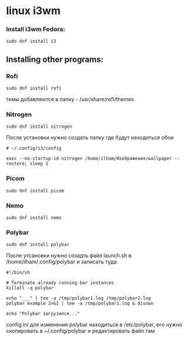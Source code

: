 # linux i3wm

### Install i3wm Fedora:

```
sudo dnf install i3
```

## Installing other programs:

### Rofi

```
sudo dnf install rofi
```
темы добавляются в папку - /usr/share/rofi/themes

### Nitrogen

```
sudo dnf install nitrogen
```
После установки нужно создать папку где будут находиться обои 

```
# ~/.config/i3/config

exec --no-startup-id nitrogen /home/ilham/Изображения/wallpaper --restore; sleep 1
```

### Picom

```
sudo dnf install picom
```

### Nemo

```
sudo dnf install nemo
```

### Polybar

```
sudo dnf install polybar
```
После утсановки нужно созадть файл launch.sh в /home/ilham/.config/polybar и записать туда:
```
#!/bin/sh

# Terminate already running bar instances
killall -q polybar

echo "___" | tee -a /tmp/polybar1.log /tmp/polybar2.log
polybar example 2>&1 | tee -a /tmp/polybar1.log & disown

echo "Polybar загрузился..."
```
config.ini для изменения polybar находиться в /etc/polybar, его нужно скопировать в ~/.config/polybar и редактировать файл там



